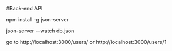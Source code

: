 #Back-end API

npm install -g json-server

json-server --watch db.json

go to http://localhost:3000/users/ or http://localhost:3000/users/1
